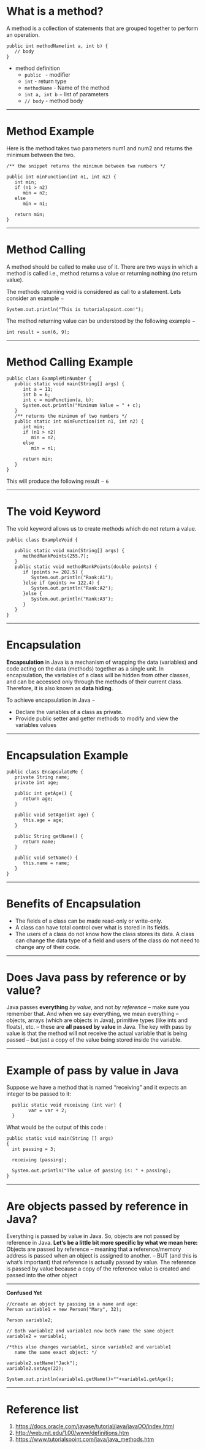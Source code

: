 <!-- $theme: default
page_number: true
footer: Java Class - Class 6 Extension
-->
<style>
aside::before { 
    content: "Speaker notes:";
    font-weight: bold;
}
aside {
    width: 850px;
    border: 1px black solid;
    padding: 5px 5px 5px 5px;
    font-size: 12px;
    line-height: 15px;
    background-color: #EFEFEF;
    display: none;
    position: absolute;
    bottom: 15px;
}
</style>

# What is a method?

A method is a collection of statements that are grouped together to perform an operation. 

```
public int methodName(int a, int b) {
   // body
}
```
- method definition
  - `public ` - modifier
  - `int` - return type
  - `methodName` - Name of the method
  - `int a, int b` − list of parameters
  - `// body` - method body

-----------------------------------------------------------------------------

# Method Example

Here is the method takes two parameters num1 and num2 and returns the minimum between the two.

```
/** the snippet returns the minimum between two numbers */

public int minFunction(int n1, int n2) {
   int min;
   if (n1 > n2)
      min = n2;
   else
      min = n1;

   return min; 
}
```

-----------------------------------------------------------------------------

# Method Calling

A method should be called to make use of it. There are two ways in which a method is called i.e., method returns a value or returning nothing (no return value).

The methods returning void is considered as call to a statement. Lets consider an example −

```
System.out.println("This is tutorialspoint.com!");
```

The method returning value can be understood by the following example −

```
int result = sum(6, 9);
```
-----------------------------------------------------------------------------

# Method Calling Example
```
public class ExampleMinNumber {
   public static void main(String[] args) {
      int a = 11;
      int b = 6;
      int c = minFunction(a, b);
      System.out.println("Minimum Value = " + c);
   }
   /** returns the minimum of two numbers */
   public static int minFunction(int n1, int n2) {
      int min;
      if (n1 > n2)
         min = n2;
      else
         min = n1;

      return min; 
   }
}
```

This will produce the following result − `6`

-----------------------------------------------------------------------------

# The void Keyword

The void keyword allows us to create methods which do not return a value. 

```
public class ExampleVoid {

   public static void main(String[] args) {
      methodRankPoints(255.7);
   }
   public static void methodRankPoints(double points) {
      if (points >= 202.5) {
         System.out.println("Rank:A1");
      }else if (points >= 122.4) {
         System.out.println("Rank:A2");
      }else {
         System.out.println("Rank:A3");
      }
   }
}
```

-----------------------------------------------------------------------------

# Encapsulation
**Encapsulation** in Java is a mechanism of wrapping the data (variables) and code acting on the data (methods) together as a single unit. In encapsulation, the variables of a class will be hidden from other classes, and can be accessed only through the methods of their current class. Therefore, it is also known as **data hiding**.

To achieve encapsulation in Java −

- Declare the variables of a class as private.
- Provide public setter and getter methods to modify and view the variables values

-----------------------------------------------------------------------------
# Encapsulation Example 

```
public class EncapsulateMe {
   private String name;
   private int age;

   public int getAge() {
      return age;
   }
   
   public void setAge(int age) {
      this.age = age;
   }

   public String getName() {
      return name;
   }

   public void setName() {
      this.name = name;
   }
}
```   
-----------------------------------------------------------------------------
# Benefits of Encapsulation
- The fields of a class can be made read-only or write-only.
- A class can have total control over what is stored in its fields.
- The users of a class do not know how the class stores its data. A class can change the data type of a field and users of the class do not need to change any of their code.

-----------------------------------------------------------------------------

# Does Java pass by reference or by value?

Java passes **everything** *by value*, and not *by reference* – make sure you remember that. And when we say everything, we mean everything – objects, arrays (which are objects in Java), primitive types (like ints and floats), etc. – these are **all passed by value** in Java. 
The key with pass by value is that the method will not receive the actual variable that is being passed – but just a copy of the value being stored inside the variable.

-----------------------------------------------------------------------------

# Example of pass by value in Java

Suppose we have a method that is named “receiving” and it expects an integer to be passed to it:

```
  public static void receiving (int var) {
		var = var + 2;
  }
```

What would be the output of this code :

```
public static void main(String [] args)
{
  int passing = 3;

  receiving (passing);
 
  System.out.println("The value of passing is: " + passing);
}
```


-----------------------------------------------------------------------------

# Are objects passed by reference in Java?

Everything is passed by value in Java. So, objects are not passed by reference in Java. 
**Let’s be a little bit more specific by what we mean here:**
Objects are passed by reference – meaning that a reference/memory address is passed when an object is assigned to another. – BUT (and this is what’s important) that reference is actually passed by value. The reference is passed by value because a copy of the reference value is created and passed into the other object

-----------------------------------------------------------------------------
**Confused Yet**

```
//create an object by passing in a name and age:
Person variable1 = new Person("Mary", 32);

Person variable2;

// Both variable2 and variable1 now both name the same object
variable2 = variable1; 

/*this also changes variable1, since variable2 and variable1
   name the same exact object: */

variable2.setName("Jack");
variable2.setAge(22);	

System.out.println(variable1.getName()+""+variable1.getAge();
```

-----------------------------------------------------------------------------


# Reference list

1. https://docs.oracle.com/javase/tutorial/java/javaOO/index.html
2. http://web.mit.edu/1.00/www/definitions.htm
3. https://www.tutorialspoint.com/java/java_methods.htm
